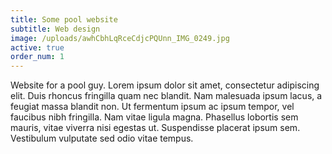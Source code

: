 ```yaml
---
title: Some pool website
subtitle: Web design
image: /uploads/awhCbhLqRceCdjcPQUnn_IMG_0249.jpg
active: true
order_num: 1
---
```


Website for a pool guy. Lorem ipsum dolor sit amet, consectetur adipiscing elit. Duis rhoncus fringilla quam nec blandit. Nam malesuada ipsum lacus, a feugiat massa blandit non. Ut fermentum ipsum ac ipsum tempor, vel faucibus nibh fringilla. Nam vitae ligula magna. Phasellus lobortis sem mauris, vitae viverra nisi egestas ut. Suspendisse placerat ipsum sem. Vestibulum vulputate sed odio vitae tempus.